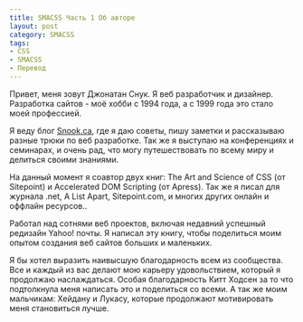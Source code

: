 ```yaml
---
title: SMACSS Часть 1 Об авторе
layout: post
category: SMACSS
tags:
- CSS
- SMACSS
- Перевод
---
```


Привет, меня зовут Джонатан Снук. Я веб разработчик и дизайнер. Разработка сайтов - моё хобби с 1994 года, а с 1999 года это стало моей профессией.

Я веду блог [Snook.ca](http://snook.ca), где я даю советы, пишу заметки и рассказываю разные трюки по веб разработке. Так же я выступаю на конференциях и семинарах, и очень рад, что могу путешествовать по всему миру и делиться своими знаниями.

На данный момент я соавтор двух книг: The Art and Science of CSS (от Sitepoint) и Accelerated DOM Scripting (от Apress). Так же я писал для журнала .net, A List Apart, Sitepoint.com, и многих других онлайн и оффлайн ресурсов..

Работал над сотнями веб проектов, включая недавний успешный редизайн Yahoo! почты. Я написал эту книгу, чтобы поделиться моим опытом создания веб сайтов больших и маленьких.

Я бы хотел выразить наивысшую благодарность всем из сообщества. Все и каждый из вас делают мою карьеру удовольствием, который я продолжаю наслаждаться. Особая благодарность Китт Ходсен за то что подтолкнула меня написать это и поделиться со всеми. А так же моим мальчикам: Хейдану и Лукасу, которые продолжают мотивировать меня становиться лучше.